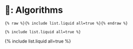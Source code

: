 # 🧮: Algorithms

```
{% raw %}{% include list.liquid all=true %}{% endraw %}

{% include list.liquid all=true %}
```

{% include list.liquid all=true %}
